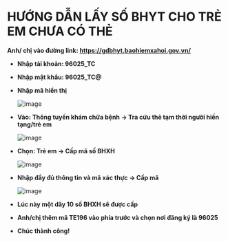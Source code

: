 # HƯỚNG DẪN LẤY SỐ BHYT CHO TRẺ EM CHƯA CÓ THẺ #

**Anh/ chị vào đường link: https://gdbhyt.baohiemxahoi.gov.vn/**

- **Nhập tài khoản: 96025_TC**
- **Nhập mật khẩu: 96025_TC@**
- **Nhập mã hiển thị**

  ![image](https://user-images.githubusercontent.com/82578024/223987031-7311ea59-e73f-4e57-ab19-1e55663669f7.png)

- **Vào: Thông tuyến khám chữa bệnh -> Tra cứu thẻ tạm thời người hiến tạng/trẻ em**

  ![image](https://user-images.githubusercontent.com/82578024/223987305-b14414f0-279c-4289-adf0-761052e58f5e.png)

- **Chọn: Trẻ em -> Cấp mã số BHXH**
 
  ![image](https://user-images.githubusercontent.com/82578024/223987446-29829c93-cdd5-441f-adbd-2cd44d8e99c6.png)

- **Nhập đầy đủ thông tin và mã xác thực -> Cấp mã**

  ![image](https://user-images.githubusercontent.com/82578024/223987570-5e40ab95-ce69-4759-9aaa-0dc2bdac78e8.png)

- **Lúc này một dãy 10 số BHXH sẽ được cấp**
- **Anh/chị thêm mã TE196 vào phía trước và chọn nơi đăng ký là 96025**
- **Chúc thành công!**
